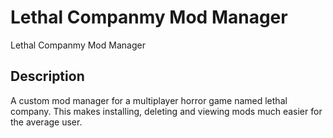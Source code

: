 # Lethal Companmy Mod Manager
Lethal Companmy Mod Manager

## Description

A custom mod manager for a multiplayer horror game named lethal company. This makes installing, deleting and viewing mods much easier for the average user.
